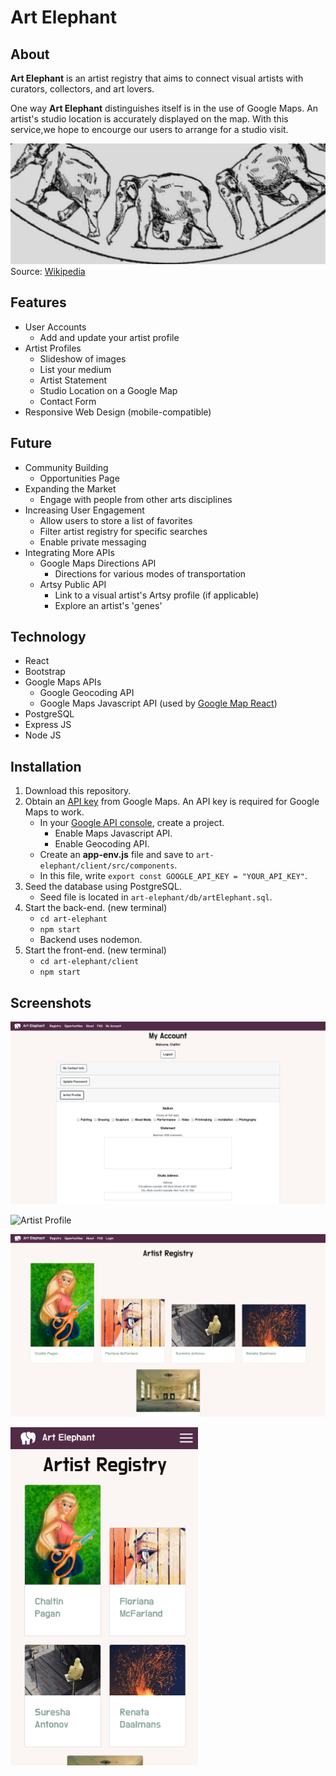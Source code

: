 # Art Elephant

## About 
**Art Elephant** is an artist registry that aims to connect visual artists with curators, collectors, and art lovers. 

One way **Art Elephant** distinguishes itself is in the use of Google Maps. An artist's studio location is accurately displayed on the map. With this service,we hope to encourge our users to arrange for a studio visit. 

![Elephants Marching](/art-elephant/client/src/Descriptive_Zoopraxography_Elephant_Ambling_Animated_13.gif)
Source: [Wikipedia](https://commons.wikimedia.org/wiki/File:Descriptive_Zoopraxography_Elephant_Ambling_Animated_13.gif)

## Features
* User Accounts
    * Add and update your artist profile
* Artist Profiles
    * Slideshow of images
    * List your medium 
    * Artist Statement
    * Studio Location on a Google Map
    * Contact Form
* Responsive Web Design (mobile-compatible)

## Future 
* Community Building
    * Opportunities Page
* Expanding the Market
    * Engage with people from other arts disciplines
* Increasing User Engagement
    * Allow users to store a list of favorites
    * Filter artist registry for specific searches
    * Enable private messaging
* Integrating More APIs
    * Google Maps Directions API
        * Directions for various modes of transportation
    * Artsy Public API
        * Link to a visual artist's Artsy profile (if applicable)
        * Explore an artist's 'genes'

## Technology
* React
* Bootstrap
* Google Maps APIs
    * Google Geocoding API
    * Google Maps Javascript API (used by [Google Map React](https://github.com/google-map-react/google-map-react))
* PostgreSQL
* Express JS
* Node JS

## Installation
1. Download this repository.
2. Obtain an [API key](https://cloud.google.com/maps-platform/) from Google Maps. An API key is required for Google Maps to work.
    * In your [Google API console](https://console.cloud.google.com/apis/), create a project.
        * Enable Maps Javascript API.
        * Enable Geocoding API.
    * Create an **app-env.js** file and save to `art-elephant/client/src/components`.
    * In this file, write `export const GOOGLE_API_KEY = "YOUR_API_KEY"`.
3. Seed the database using PostgreSQL.
    * Seed file is located in `art-elephant/db/artElephant.sql`.
4. Start the back-end. (new terminal)
    * `cd art-elephant`
    * `npm start` 
    * Backend uses nodemon.
5. Start the front-end. (new terminal)
    * `cd art-elephant/client`
    * `npm start`

## Screenshots
![User Account](/art-elephant/client/src/components/media/elephant-screen-3.png)

![Artist Profile](/art-elephan/client/src/componentst/media/elephant-screen-2.png)

![Artist Registry](/art-elephant/client/src/components/media/elephant-screen-1.png)

<img src="art-elephant/client/src/components/media/elephant-screen-4.png" alt="mobile" style="width: 300px">